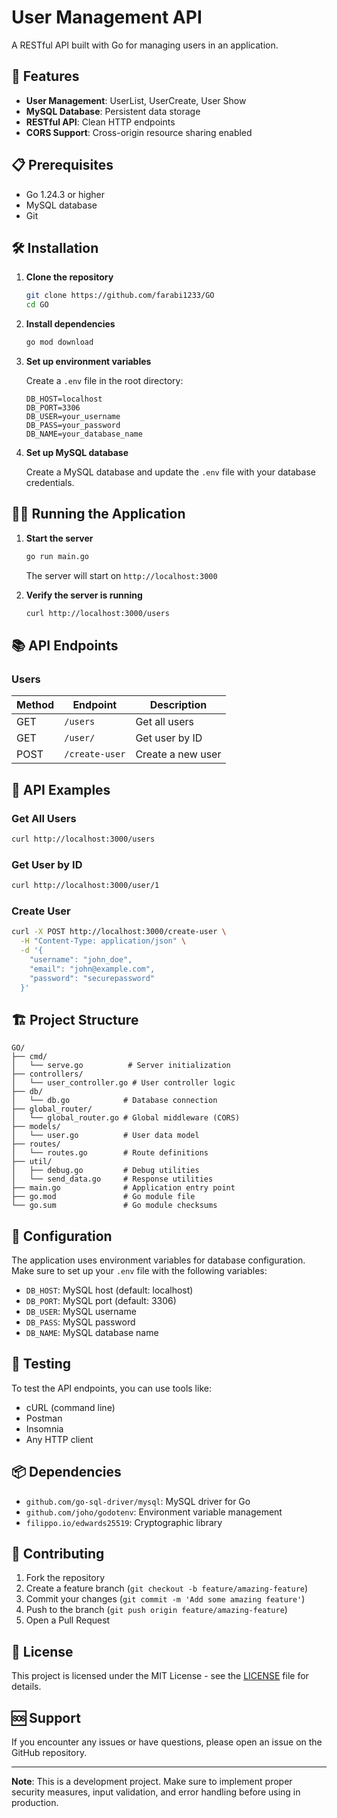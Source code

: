 # User Management API

A RESTful API built with Go for managing users in an application.

## 🚀 Features

- **User Management**: UserList, UserCreate, User Show
- **MySQL Database**: Persistent data storage
- **RESTful API**: Clean HTTP endpoints
- **CORS Support**: Cross-origin resource sharing enabled

## 📋 Prerequisites

- Go 1.24.3 or higher
- MySQL database
- Git

## 🛠️ Installation

1. **Clone the repository**
   ```bash
   git clone https://github.com/farabi1233/GO
   cd GO
   ```

2. **Install dependencies**
   ```bash
   go mod download
   ```

3. **Set up environment variables**
   
   Create a `.env` file in the root directory:
   ```env
   DB_HOST=localhost
   DB_PORT=3306
   DB_USER=your_username
   DB_PASS=your_password
   DB_NAME=your_database_name
   ```

4. **Set up MySQL database**
   
   Create a MySQL database and update the `.env` file with your database credentials.

## 🏃‍♂️ Running the Application

1. **Start the server**
   ```bash
   go run main.go
   ```

   The server will start on `http://localhost:3000`

2. **Verify the server is running**
   ```bash
   curl http://localhost:3000/users
   ```

## 📚 API Endpoints

### Users

| Method | Endpoint | Description |
|--------|----------|-------------|
| GET | `/users` | Get all users |
| GET | `/user/` | Get user by ID |
| POST | `/create-user` | Create a new user |

## 📝 API Examples

### Get All Users
```bash
curl http://localhost:3000/users
```

### Get User by ID
```bash
curl http://localhost:3000/user/1
```

### Create User
```bash
curl -X POST http://localhost:3000/create-user \
  -H "Content-Type: application/json" \
  -d '{
    "username": "john_doe",
    "email": "john@example.com",
    "password": "securepassword"
  }'
```

## 🏗️ Project Structure

```
GO/
├── cmd/
│   └── serve.go          # Server initialization
├── controllers/
│   └── user_controller.go # User controller logic
├── db/
│   └── db.go            # Database connection
├── global_router/
│   └── global_router.go # Global middleware (CORS)
├── models/
│   └── user.go          # User data model
├── routes/
│   └── routes.go        # Route definitions
├── util/
│   ├── debug.go         # Debug utilities
│   └── send_data.go     # Response utilities
├── main.go              # Application entry point
├── go.mod               # Go module file
└── go.sum               # Go module checksums
```

## 🔧 Configuration

The application uses environment variables for database configuration. Make sure to set up your `.env` file with the following variables:

- `DB_HOST`: MySQL host (default: localhost)
- `DB_PORT`: MySQL port (default: 3306)
- `DB_USER`: MySQL username
- `DB_PASS`: MySQL password
- `DB_NAME`: MySQL database name

## 🧪 Testing

To test the API endpoints, you can use tools like:
- cURL (command line)
- Postman
- Insomnia
- Any HTTP client

## 📦 Dependencies

- `github.com/go-sql-driver/mysql`: MySQL driver for Go
- `github.com/joho/godotenv`: Environment variable management
- `filippo.io/edwards25519`: Cryptographic library

## 🤝 Contributing

1. Fork the repository
2. Create a feature branch (`git checkout -b feature/amazing-feature`)
3. Commit your changes (`git commit -m 'Add some amazing feature'`)
4. Push to the branch (`git push origin feature/amazing-feature`)
5. Open a Pull Request

## 📄 License

This project is licensed under the MIT License - see the [LICENSE](LICENSE) file for details.

## 🆘 Support

If you encounter any issues or have questions, please open an issue on the GitHub repository.

---

**Note**: This is a development project. Make sure to implement proper security measures, input validation, and error handling before using in production. 